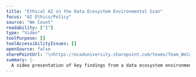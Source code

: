 ```yaml
---
title: "Ethical AI in the Data Ecosystem Environmental Scan"
focus: "AI Ethics/Policy"
source: "We Count"
readability: ["I"]
type: "Video"
toolPurpose: []
toolAccessibilityIssues: []
openSource: false
sharePointUrl: "\nhttps://ocaduniversity.sharepoint.com/teams/Team_WeCount/Shared%20Documents/Resources%20and%20Tools/Literature%20(curated)/Ethical%20AI%20in%20the%20Data%20Ecosystem%20Environmental%20Scan_Final.mp4"
summary: |-
  A video presentation of key findings from a data ecosystem environmental scan conducted by the We Count team. The scan covers three areas: post-secondary education, data service providers and AI Firms. 
---
```


